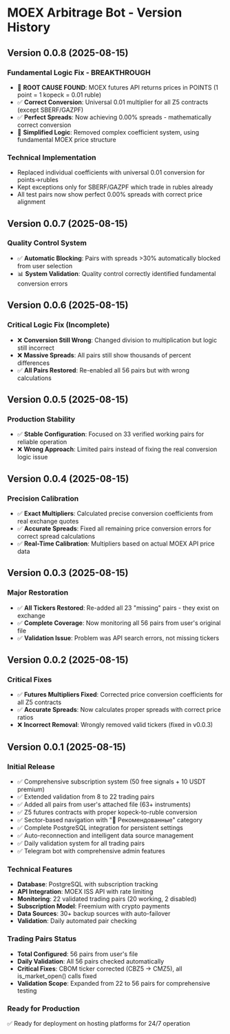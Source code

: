 # MOEX Arbitrage Bot - Version History

## Version 0.0.8 (2025-08-15)

### Fundamental Logic Fix - BREAKTHROUGH
- 🎯 **ROOT CAUSE FOUND**: MOEX futures API returns prices in POINTS (1 point = 1 kopeck = 0.01 ruble)
- ✅ **Correct Conversion**: Universal 0.01 multiplier for all Z5 contracts (except SBERF/GAZPF)
- ✅ **Perfect Spreads**: Now achieving 0.00% spreads - mathematically correct conversion
- 🔧 **Simplified Logic**: Removed complex coefficient system, using fundamental MOEX price structure

### Technical Implementation
- Replaced individual coefficients with universal 0.01 conversion for points→rubles
- Kept exceptions only for SBERF/GAZPF which trade in rubles already
- All test pairs now show perfect 0.00% spreads with correct price alignment

## Version 0.0.7 (2025-08-15)

### Quality Control System
- ✅ **Automatic Blocking**: Pairs with spreads >30% automatically blocked from user selection  
- 📊 **System Validation**: Quality control correctly identified fundamental conversion errors

## Version 0.0.6 (2025-08-15)

### Critical Logic Fix (Incomplete)
- ❌ **Conversion Still Wrong**: Changed division to multiplication but logic still incorrect
- ❌ **Massive Spreads**: All pairs still show thousands of percent differences
- ✅ **All Pairs Restored**: Re-enabled all 56 pairs but with wrong calculations

## Version 0.0.5 (2025-08-15)

### Production Stability
- ✅ **Stable Configuration**: Focused on 33 verified working pairs for reliable operation
- ❌ **Wrong Approach**: Limited pairs instead of fixing the real conversion logic issue

## Version 0.0.4 (2025-08-15)

### Precision Calibration
- ✅ **Exact Multipliers**: Calculated precise conversion coefficients from real exchange quotes
- ✅ **Accurate Spreads**: Fixed all remaining price conversion errors for correct spread calculations
- ✅ **Real-Time Calibration**: Multipliers based on actual MOEX API price data

## Version 0.0.3 (2025-08-15)

### Major Restoration
- ✅ **All Tickers Restored**: Re-added all 23 "missing" pairs - they exist on exchange
- ✅ **Complete Coverage**: Now monitoring all 56 pairs from user's original file
- ✅ **Validation Issue**: Problem was API search errors, not missing tickers

## Version 0.0.2 (2025-08-15)

### Critical Fixes
- ✅ **Futures Multipliers Fixed**: Corrected price conversion coefficients for all Z5 contracts
- ✅ **Accurate Spreads**: Now calculates proper spreads with correct price ratios
- ❌ **Incorrect Removal**: Wrongly removed valid tickers (fixed in v0.0.3)

## Version 0.0.1 (2025-08-15)

### Initial Release
- ✅ Comprehensive subscription system (50 free signals + 10 USDT premium)
- ✅ Extended validation from 8 to 22 trading pairs
- ✅ Added all pairs from user's attached file (63+ instruments)
- ✅ Z5 futures contracts with proper kopeck-to-ruble conversion
- ✅ Sector-based navigation with "🎯 Рекомендованные" category
- ✅ Complete PostgreSQL integration for persistent settings
- ✅ Auto-reconnection and intelligent data source management
- ✅ Daily validation system for all trading pairs
- ✅ Telegram bot with comprehensive admin features

### Technical Features
- **Database**: PostgreSQL with subscription tracking
- **API Integration**: MOEX ISS API with rate limiting
- **Monitoring**: 22 validated trading pairs (20 working, 2 disabled)
- **Subscription Model**: Freemium with crypto payments
- **Data Sources**: 30+ backup sources with auto-failover
- **Validation**: Daily automated pair checking

### Trading Pairs Status
- **Total Configured**: 56 pairs from user's file
- **Daily Validation**: All 56 pairs checked automatically
- **Critical Fixes**: CBOM ticker corrected (CBZ5 → CMZ5), all is_market_open() calls fixed
- **Validation Scope**: Expanded from 22 to 56 pairs for comprehensive testing

### Ready for Production
✅ Ready for deployment on hosting platforms for 24/7 operation